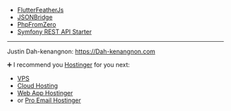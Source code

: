 - [FlutterFeatherJs](https://github.com/Dahkenangnon/flutter_feathersjs.dart)
- [JSONBridge](https://github.com/Dahkenangnon/json_bridge.dart)
- [PhpFromZero](https://github.com/Dahkenangnon/PhpFromZero)
- [Symfony REST API Starter](https://github.com/Dahkenangnon/symfony-rest-api-starter)

____
Justin Dah-kenangnon: https://Dah-kenangnon.com

➕
I recommend you [Hostinger](https://hostinger.fr?REFERRALCODE=1JUSTIN39) for you next:
- [VPS](https://hostinger.fr?REFERRALCODE=1JUSTIN39)
- [Cloud Hosting](https://hostinger.fr?REFERRALCODE=1JUSTIN39)
- [Web App Hostinger](https://hostinger.fr?REFERRALCODE=1JUSTIN39)
- or [Pro Email Hostinger](https://hostinger.fr?REFERRALCODE=1JUSTIN39)

